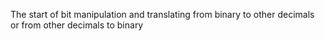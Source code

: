 The start of bit manipulation and translating from binary to other decimals or from other decimals to binary
